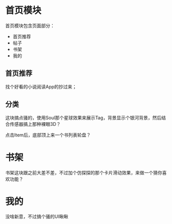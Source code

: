 # 首页模块

首页模块包含页面部分：

 - 首页推荐
 - 帖子
 - 书架
 - 我的


## 首页推荐

找个好看的小说阅读App的抄过来；

## 分类

这块搞点骚的，使用Soul那个星球效果来展示Tag，背景显示个银河背景，然后结合传感器搞上那种裸眼3D？

点击Item后，底部顶上来一个书列表轮盘？

# 书架

书架这块跟之前大差不差，不过加个仿探探的那个卡片滑动效果，来做一个猜你喜欢功能？

# 我的

没啥新意，不过搞个骚的UI瞅瞅
